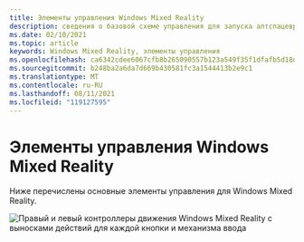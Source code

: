 ```yaml
---
title: Элементы управления Windows Mixed Reality
description: сведения о базовой схеме управления для запуска алтспацевр с помощью Windows Mixed Reality контроллеров движения.
ms.date: 02/10/2021
ms.topic: article
keywords: Windows Mixed Reality, элементы управления
ms.openlocfilehash: ca6342cdee6067cfb8b265090557b123a549f35f1dfafb5d18d11bb58b2cfb38
ms.sourcegitcommit: b248ba2a6da7d669b430581fc3a1544413b2e9c1
ms.translationtype: MT
ms.contentlocale: ru-RU
ms.lasthandoff: 08/11/2021
ms.locfileid: "119127595"
---
```

# <a name="windows-mixed-reality-controls"></a>Элементы управления Windows Mixed Reality

Ниже перечислены основные элементы управления для Windows Mixed Reality.

![Правый и левый контроллеры движения Windows Mixed Reality с выносками действий для каждой кнопки и механизма ввода](images/windows-mixed-controls.jpg)